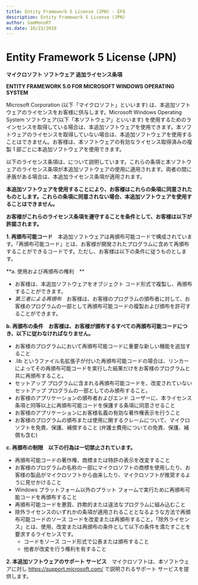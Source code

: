 ```yaml
---
title: Entity Framework 5 License (JPN) - EF6
description: Entity Framework 5 License (JPN)
author: SamMonoRT
ms.date: 10/23/2016
---
```

# Entity Framework 5 License (JPN)
**マイクロソフト ソフトウェア 追加ライセンス条項**

**ENTITY FRAMEWORK 5.0 FOR MICROSOFT WINDOWS OPERATING SYSTEM**

Microsoft Corporation (以下「マイクロソフト」といいます) は、本追加ソフトウェアのライセンスをお客様に供与します。Microsoft Windows Operating System ソフトウェア(以下「本ソフトウェア」といいます) を使用するためのラインセンスを取得している場合は、本追加ソフトウェアを使用できます。本ソフトウェアのライセンスを取得していない場合は、本追加ソフトウェアを使用することはできません。お客様は、本ソフトウェアの有効なライセンス取得済みの複製 1 部ごとに本追加ソフトウェアを使用できます。

以下のライセンス条項は、について説明しています。これらの条項と本ソフトウェアのライセンス条項が本追加ソフトウェアの使用に適用されます。両者の間に矛盾がある場合は、本追加ライセンス条項が適用されます。

**本追加ソフトウェアを使用することにより、お客様はこれらの条項に同意されたものとします。これらの条項に同意されない場合、本追加ソフトウェアを使用することはできません。**

**お客様がこれらのライセンス条項を遵守することを条件として、お客様は以下が許諾されます。**

**1. 再頒布可能コード**　本追加ソフトウェアは再頒布可能コードで構成されています。「再頒布可能コード」とは、お客様が開発されたプログラムに含めて再頒布することができるコードです。ただし、お客様は以下の条件に従うものとします。

**a. 使用および再頒布の権利　**

-   お客様は、本追加ソフトウェアをオブジェクト コード形式で複製し、再頒布することができます。
-   *第三者による再頒布*　お客様は、お客様のプログラムの頒布者に対して、お客様のプログラムの一部として再頒布可能コードの複製および頒布を許可することができます。

**b. 再頒布の条件　お客様は、お客様が頒布するすべての再頒布可能コードにつき、以下に従わなければなりません。**

-   お客様のプログラムにおいて再頒布可能コードに重要な新しい機能を追加すること
-   .lib というファイル名拡張子が付いた再頒布可能コードの場合は、リンカーによってその再頒布可能コードを実行した結果だけをお客様のプログラムと共に再頒布すること。
-   セットアップ プログラムに含まれる再頒布可能コードを、改変されていないセットアップ プログラムの一部としてのみ頒布すること。
-   お客様のアプリケーションの頒布者およびエンド ユーザーに、本ライセンス条項と同等以上に再頒布可能コードを保護する条項に同意させること
-   お客様のアプリケーションにお客様名義の有効な著作権表示を行うこと
-   お客様のプログラムの頒布または使用に関するクレームについて、マイクロソフトを免責、保護、補償すること (弁護士費用についての免責、保護、補償も含む)

**c. 再頒布の制限　以下の行為は一切禁止されています。**

-   再頒布可能コードの著作権、商標または特許の表示を改変すること
-   お客様のプログラムの名称の一部にマイクロソフトの商標を使用したり、お客様の製品がマイクロソフトから由来したり、マイクロソフトが推奨するように見せかけること
-   Windows プラットフォーム以外のプラット フォームで実行ために再頒布可能コードを再頒布すること
-   再頒布可能コードを悪質、詐欺的または違法なプログラムに組み込むこと
-   除外ライセンスのいずれかの条項が適用されることとなるような方法で再頒布可能コードのソース コードを改変または再頒布すること。「除外ライセンス」とは、使用、改変または再頒布の条件として以下の条件を満たすことを要求するライセンスです。
    -   コードをソース コード形式で公表または頒布すること
    -   他者が改変を行う権利を有すること

**2. 本追加ソフトウェアのサポート サービス**　マイクロソフトは、本ソフトウェアに対し https://support.microsoft.com/ で説明されるサポート サービスを提供します。
